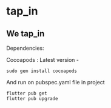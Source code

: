 # tap_in
## We tap_in








Dependencies:

Cocoapods : Latest version - 
```
sudo gem install cocoapods
```

And run on pubspec.yaml file in project

```
flutter pub get
flutter pub upgrade
```
